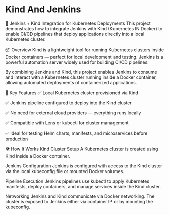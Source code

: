 # Kind And Jenkins
 
🚀 Jenkins + Kind Integration for Kubernetes Deployments
This project demonstrates how to integrate Jenkins with Kind (Kubernetes IN Docker) to enable CI/CD pipelines that deploy applications directly into a local Kubernetes cluster.

📦 Overview
Kind is a lightweight tool for running Kubernetes clusters inside Docker containers — perfect for local development and testing. Jenkins is a powerful automation server widely used for building CI/CD pipelines.

By combining Jenkins and Kind, this project enables Jenkins to consume and interact with a Kubernetes cluster running inside a Docker container, allowing automated deployments of containerized applications.

🔧 Key Features
✅ Local Kubernetes cluster provisioned via Kind

✅ Jenkins pipeline configured to deploy into the Kind cluster

✅ No need for external cloud providers — everything runs locally

✅ Compatible with Lens or kubectl for cluster management

✅ Ideal for testing Helm charts, manifests, and microservices before production

🛠️ How It Works
Kind Cluster Setup A Kubernetes cluster is created using Kind inside a Docker container.

Jenkins Configuration Jenkins is configured with access to the Kind cluster via the local kubeconfig file or mounted Docker volumes.

Pipeline Execution Jenkins pipelines use kubectl to apply Kubernetes manifests, deploy containers, and manage services inside the Kind cluster.

Networking Jenkins and Kind communicate via Docker networking. The cluster is exposed to Jenkins either via container IP or by mounting the kubeconfig.
